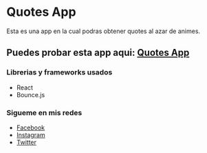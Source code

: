# Quotes App
Esta es una app en la cual podras obtener quotes al azar de animes.
## Puedes probar esta app aqui: [Quotes App](https://emanuelsalas27.github.io/QuotesApp/)
### Librerias y frameworks usados
- React
- Bounce.js
### Sigueme en mis redes
- [Facebook](https://facebook.com)
- [Instagram](https://instagram.com)
- [Twitter](https://twitter.com)

